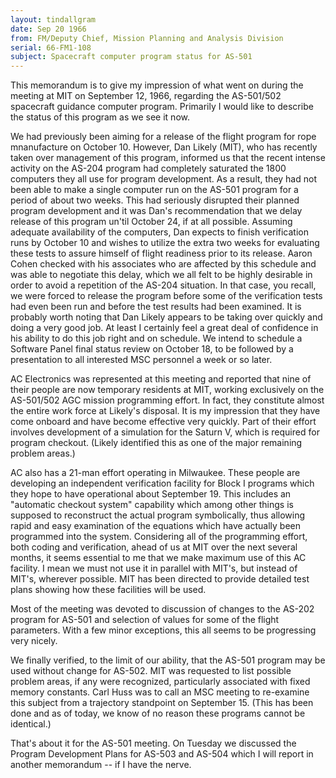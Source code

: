 ```yaml
---
layout: tindallgram
date: Sep 20 1966
from: FM/Deputy Chief, Mission Planning and Analysis Division
serial: 66-FM1-108
subject: Spacecraft computer program status for AS-501
---
```

This memorandum is to give my impression of what went on during the 
meeting at MIT on September 12, 1966, regarding the AS-501/502 spacecraft 
guidance computer program. Primarily I would like to describe 
the status of this program as we see it now. 

We had previously been aiming for a release of the flight program for 
rope mnanufacture on October 10. However, Dan Likely (MIT), who has 
recently taken over management of this program, informed us that the 
recent intense activity on the AS-204 program had completely saturated 
the 1800 computers they all use for program development. As a result, 
they had not been able to make a single computer run on the AS-501 
program for a period of about two weeks. This had seriously disrupted 
their planned program development and it was Dan's recommendation that 
we delay release of this program un'til October 24, if at all possible. 
Assuming adequate availability of the computers, Dan expects to finish 
verification runs by October 10 and wishes to utilize the extra two 
weeks for evaluating these tests to assure himself of flight readiness 
prior to its release. Aaron Cohen checked with his associates who are 
affected by this schedule and was able to negotiate this delay, which 
we all felt to be highly desirable in order to avoid a repetition of the 
AS-204 situation. In that case, you recall, we were forced to release 
the program before some of the verification tests had even been run and 
before the test results had been examined. It is probably worth noting 
that Dan Likely appears to be taking over quickly and doing a very good 
job. At least I certainly feel a great deal of confidence in his 
ability to do this job right and on schedule. We intend to schedule a 
Software Panel final status review on October 18, to be followed by a 
presentation to all interested MSC personnel a week or so later. 

AC Electronics was represented at this meeting and reported that nine 
of their people are now temporary residents at MIT, working exclusively 
on the AS-501/502 AGC mission programming effort. In fact, 
they constitute almost the entire work force at Likely's disposal. It is 
my impression that they have come onboard and have become effective 
very quickly. Part of their effort involves development of a simulation 
for the Saturn V, which is required for program checkout. (Likely 
identified this as one of the major remaining problem areas.) 

AC also has a 21-man effort operating in Milwaukee. These people 
are developing an independent verification facility for Block I programs 
which they hope to have operational about September 19. This includes 
an "automatic checkout system" capability which among other things is 
supposed to reconstruct the actual program symbolically, thus allowing 
rapid and easy examination of the equations which have actually been 
programmed into the system. Considering all of the programming effort, 
both coding and verification, ahead of us at MIT over the next several 
months, it seems essential to me that we make maximum use of this AC 
facility. I mean we must not use it in parallel with MIT's, but instead 
of MIT's, wherever possible. MIT has been directed to provide detailed 
test plans showing how these facilities will be used. 

Most of the meeting was devoted to discussion of changes to the AS-202 
program for AS-501 and selection of values for some of the flight parameters. 
With a few minor exceptions, this all seems to be progressing 
very nicely. 

We finally verified, to the limit of our ability, that the AS-501 program 
may be used without change for AS-502. MIT was requested to list 
possible problem areas, if any were recognized, particularly associated 
with fixed memory constants. Carl Huss was to call an MSC meeting to 
re-examine this subject from a trajectory standpoint on September 15. 
(This has been done and as of today, we know of no reason these programs 
cannot be identical.) 

That's about it for the AS-501 meeting. On Tuesday we discussed the 
Program Development Plans for AS-503 and AS-504 which I will report in 
another memorandum -- if I have the nerve.
